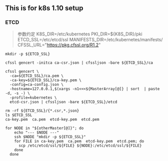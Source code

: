 ## This is for k8s 1.10 setup

### ETCD
> 参数约定
> K8S_DIR=/etc/kubernetes
> PKI_DIR=${K8S_DIR}/pki
> ETCD_SSL=/etc/etcd/ssl
> MANIFESTS_DIR=/etc/kubernetes/manifests/
> CFSSL_URL="https://pkg.cfssl.org/R1.2"

```
mkdir -p ${ETCD_SSL}

cfssl gencert -initca ca-csr.json | cfssljson -bare ${ETCD_SSL}/ca

cfssl gencert \
  -ca=${ETCD_SSL}/ca.pem \
  -ca-key=${ETCD_SSL}/ca-key.pem \
  -config=ca-config.json \
  -hostname=127.0.0.1,$(xargs -n1<<<${MasterArray[@]} | sort  | paste -d, -s -) \
  -profile=kubernetes \
  etcd-csr.json | cfssljson -bare ${ETCD_SSL}/etcd

rm -rf ${ETCD_SSL}/{*.csr,*.json}
ls $ETCD_SSL
ca-key.pem  ca.pem  etcd-key.pem  etcd.pem

for NODE in "${otherMaster[@]}"; do
    echo "--- $NODE ---"
    ssh $NODE "mkdir -p ${ETCD_SSL}"
    for FILE in ca-key.pem  ca.pem  etcd-key.pem  etcd.pem; do
      scp /etc/etcd/ssl/${FILE} ${NODE}:/etc/etcd/ssl/${FILE}
    done
  done
```